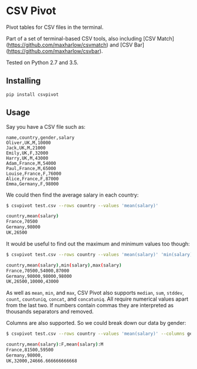 CSV Pivot
=========

Pivot tables for CSV files in the terminal.

Part of a set of terminal-based CSV tools, also including [CSV Match] (https://github.com/maxharlow/csvmatch) and [CSV Bar] (https://github.com/maxharlow/csvbar).

Tested on Python 2.7 and 3.5.


Installing
----------

    pip install csvpivot


Usage
-----

Say you have a CSV file such as:

```
name,country,gender,salary
Oliver,UK,M,10000
Jack,UK,M,21000
Emily,UK,F,32000
Harry,UK,M,43000
Adam,France,M,54000
Paul,France,M,65000
Louise,France,F,76000
Alice,France,F,87000
Emma,Germany,F,98000
```

We could then find the average salary in each country:

```bash
$ csvpivot test.csv --rows country --values 'mean(salary)'

country,mean(salary)
France,70500
Germany,98000
UK,26500
```

It would be useful to find out the maximum and minimum values too though:

```bash
$ csvpivot test.csv --rows country --values 'mean(salary)' 'min(salary)' 'max(salary)'

country,mean(salary),min(salary),max(salary)
France,70500,54000,87000
Germany,98000,98000,98000
UK,26500,10000,43000
```

As well as `mean`, `min`, and `max`, CSV Pivot also supports `median`, `sum`, `stddev`, `count`, `countuniq`, `concat`, and `concatuniq`. All require numerical values apart from the last two. If numbers contain commas they are interpreted as thousands separators and removed.

Columns are also supported. So we could break down our data by gender:

```bash
$ csvpivot test.csv --rows country --values 'mean(salary)' --columns gender

country,mean(salary):F,mean(salary):M
France,81500,59500
Germany,98000,
UK,32000,24666.666666666668
```

